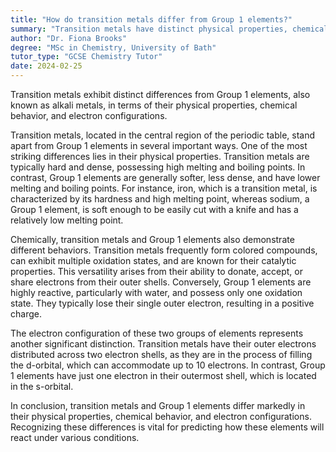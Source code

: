```yaml
---
title: "How do transition metals differ from Group 1 elements?"
summary: "Transition metals have distinct physical properties, chemical behaviors, and electron configurations compared to Group 1 elements, highlighting their unique characteristics in the periodic table."
author: "Dr. Fiona Brooks"
degree: "MSc in Chemistry, University of Bath"
tutor_type: "GCSE Chemistry Tutor"
date: 2024-02-25
---
```


Transition metals exhibit distinct differences from Group 1 elements, also known as alkali metals, in terms of their physical properties, chemical behavior, and electron configurations.

Transition metals, located in the central region of the periodic table, stand apart from Group 1 elements in several important ways. One of the most striking differences lies in their physical properties. Transition metals are typically hard and dense, possessing high melting and boiling points. In contrast, Group 1 elements are generally softer, less dense, and have lower melting and boiling points. For instance, iron, which is a transition metal, is characterized by its hardness and high melting point, whereas sodium, a Group 1 element, is soft enough to be easily cut with a knife and has a relatively low melting point.

Chemically, transition metals and Group 1 elements also demonstrate different behaviors. Transition metals frequently form colored compounds, can exhibit multiple oxidation states, and are known for their catalytic properties. This versatility arises from their ability to donate, accept, or share electrons from their outer shells. Conversely, Group 1 elements are highly reactive, particularly with water, and possess only one oxidation state. They typically lose their single outer electron, resulting in a positive charge.

The electron configuration of these two groups of elements represents another significant distinction. Transition metals have their outer electrons distributed across two electron shells, as they are in the process of filling the d-orbital, which can accommodate up to 10 electrons. In contrast, Group 1 elements have just one electron in their outermost shell, which is located in the s-orbital.

In conclusion, transition metals and Group 1 elements differ markedly in their physical properties, chemical behavior, and electron configurations. Recognizing these differences is vital for predicting how these elements will react under various conditions.
    